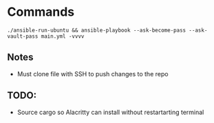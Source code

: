 # Commands

```
./ansible-run-ubuntu && ansible-playbook --ask-become-pass --ask-vault-pass main.yml -vvvv
```

## Notes
- Must clone file with SSH to push changes to the repo

## TODO:
- Source cargo so Alacritty can install without restartarting terminal
